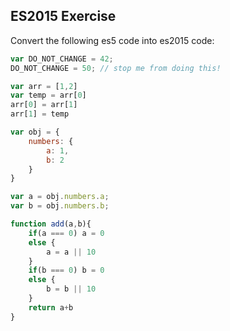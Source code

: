 ## ES2015 Exercise

Convert the following es5 code into es2015 code:

```javascript
var DO_NOT_CHANGE = 42;
DO_NOT_CHANGE = 50; // stop me from doing this!
```

```javascript
var arr = [1,2]
var temp = arr[0]
arr[0] = arr[1]
arr[1] = temp
```

```javascript
var obj = {
    numbers: {
        a: 1,
        b: 2
    } 
}

var a = obj.numbers.a;
var b = obj.numbers.b;
```

```javascript
function add(a,b){
    if(a === 0) a = 0
    else {
        a = a || 10    
    }
    if(b === 0) b = 0
    else {
        b = b || 10    
    }
    return a+b
}
```
